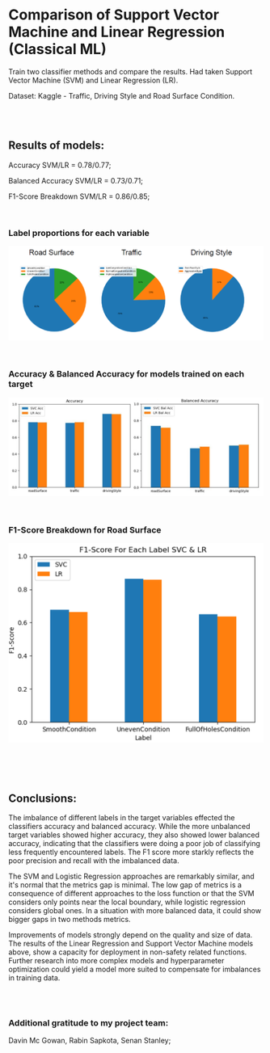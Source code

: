 # Comparison of Support Vector Machine and Linear Regression (Classical ML) 



Train two classifier methods and compare the results.
Had taken Support Vector Machine (SVM) and Linear Regression (LR).


Dataset: Kaggle - Traffic, Driving Style and Road Surface Condition.



<br/>
<br/>

## Results of models:

Accuracy SVM/LR = 0.78/0.77;

Balanced Accuracy SVM/LR = 0.73/0.71;

F1-Score Breakdown SVM/LR = 0.86/0.85;

<br/>

### Label proportions for each variable

![Results](https://github.com/GusevPortfolio/Comparison-of-SVM-and-LR-in-ML/blob/main/Visualisation/Results%201.PNG)

<br/>

### Accuracy & Balanced Accuracy for models trained on each target

![Results](https://github.com/GusevPortfolio/Comparison-of-SVM-and-LR-in-ML/blob/main/Visualisation/Results%202.PNG)

<br/>

### F1-Score Breakdown for Road Surface

![Results](https://github.com/GusevPortfolio/Comparison-of-SVM-and-LR-in-ML/blob/main/Visualisation/Results%203.PNG)



<br/>
<br/>
<br/>


## Conclusions:

The imbalance of different labels in the target variables effected the classifiers accuracy and balanced accuracy. While the more unbalanced target variables showed higher accuracy, they also showed lower balanced accuracy, indicating that the classifiers were doing a poor job of classifying less frequently encountered labels. The F1 score more starkly reflects the poor precision and recall with the imbalanced data.

The SVM and Logistic Regression approaches are remarkably similar, and it's normal that the metrics gap is minimal. The low gap of metrics is a consequence of different approaches to the loss function or that the SVM considers only points near the local boundary, while logistic regression considers global ones. In a situation with more balanced data, it could show bigger gaps in two methods metrics.

Improvements of models strongly depend on the quality and size of data. The results of the Linear Regression and Support Vector Machine models above, show a capacity for deployment in non-safety related functions. Further research into more complex models and hyperparameter optimization could yield a model more suited to compensate for imbalances in training data.

<br/>
<br/>

### Additional gratitude to my project team:
Davin Mc Gowan,
Rabin Sapkota, 
Senan Stanley;
